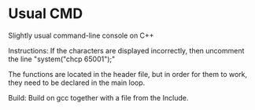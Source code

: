 # Usual CMD
 Slightly usual command-line console on C++

Instructions:
If the characters are displayed incorrectly, then uncomment the line "system("chcp 65001");"

The functions are located in the header file, but in order for them to work, they need to be declared in the main loop.

Build:
Build on gcc together with a file from the Include.
